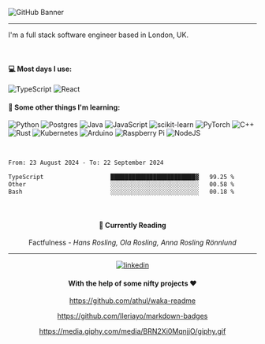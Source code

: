 ![GitHub Banner](https://user-images.githubusercontent.com/33174730/170387095-df7ebe59-26d4-4c5d-9c79-4cce331b6602.gif)


---


I'm a full stack software engineer based in London, UK.


<br/>

<h4> 💻  Most days I use: </h4>


![TypeScript](https://img.shields.io/badge/typescript-%23007ACC.svg?style=for-the-badge&logo=typescript&logoColor=white)
![React](https://img.shields.io/badge/react-%2320232a.svg?style=for-the-badge&logo=react&logoColor=%2361DAFB)

<h4> 🌱 Some other things I'm learning: </h4>

![Python](https://img.shields.io/badge/python-3670A0?style=for-the-badge&logo=python&logoColor=ffdd54)
![Postgres](https://img.shields.io/badge/postgres-%23316192.svg?style=for-the-badge&logo=postgresql&logoColor=white)
![Java](https://img.shields.io/badge/java-%23ED8B00.svg?style=for-the-badge&logo=java&logoColor=white)
![JavaScript](https://img.shields.io/badge/javascript-%23323330.svg?style=for-the-badge&logo=javascript&logoColor=%23F7DF1E)
![scikit-learn](https://img.shields.io/badge/scikit--learn-%23F7931E.svg?style=for-the-badge&logo=scikit-learn&logoColor=white)
![PyTorch](https://img.shields.io/badge/PyTorch-%23EE4C2C.svg?style=for-the-badge&logo=PyTorch&logoColor=white)
![C++](https://img.shields.io/badge/c++-%2300599C.svg?style=for-the-badge&logo=c%2B%2B&logoColor=white)
![Rust](https://img.shields.io/badge/rust-%23000000.svg?style=for-the-badge&logo=rust&logoColor=white)
![Kubernetes](https://img.shields.io/badge/kubernetes-%23326ce5.svg?style=for-the-badge&logo=kubernetes&logoColor=white)
![Arduino](https://img.shields.io/badge/-Arduino-00979D?style=for-the-badge&logo=Arduino&logoColor=white)
![Raspberry Pi](https://img.shields.io/badge/-RaspberryPi-C51A4A?style=for-the-badge&logo=Raspberry-Pi)
![NodeJS](https://img.shields.io/badge/node.js-6DA55F?style=for-the-badge&logo=node.js&logoColor=white)

<br/>

<!--START_SECTION:waka-->

```txt
From: 23 August 2024 - To: 22 September 2024

TypeScript                   ████████████████████████▓   99.25 %
Other                        ░░░░░░░░░░░░░░░░░░░░░░░░░   00.58 %
Bash                         ░░░░░░░░░░░░░░░░░░░░░░░░░   00.18 %
```

<!--END_SECTION:waka-->

<br/>

<div align="center">
  
  <h4>📖 Currently Reading</h4>

Factfulness - _Hans Rosling, Ola Rosling, Anna Rosling Rönnlund_

---

[![linkedin](https://user-images.githubusercontent.com/33174730/168251347-6555479c-222b-49e6-8480-408de335a709.png)](https://www.linkedin.com/in/jess-dam-507485165/)



#### With the help of some nifty projects ❤️

https://github.com/athul/waka-readme
  
https://github.com/Ileriayo/markdown-badges

https://media.giphy.com/media/BRN2Xi0MqnjjO/giphy.gif
  
</div>
